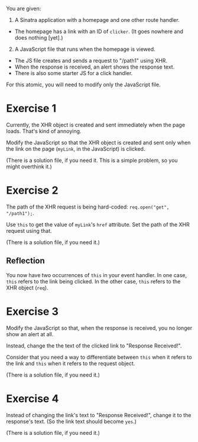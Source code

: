 You are given:

1. A Sinatra application with a homepage and one other route handler.
  - The homepage has a link with an ID of `clicker`. (It goes nowhere and does nothing [yet].)
2. A JavaScript file that runs when the homepage is viewed.
  - The JS file creates and sends a request to "/path1" using XHR.
  - When the response is received, an alert shows the response text.
  - There is also some starter JS for a click handler.

For this atomic, you will need to modify only the JavaScript file.

# Exercise 1

Currently, the XHR object is created and sent immediately when the page loads. That's kind of annoying.

Modify the JavaScript so that the XHR object is created and sent only when the link on the page (`myLink`, in the JavaScript) is clicked.

(There is a solution file, if you need it. This is a simple problem, so you might overthink it.)

# Exercise 2

The path of the XHR request is being hard-coded: `req.open("get", "/path1");`.

Use `this` to get the value of `myLink`'s `href` attribute. Set the path of the XHR request using that.

(There is a solution file, if you need it.)

## Reflection

You now have two occurrences of `this` in your event handler. In one case, `this` refers to the link being clicked. In the other case, `this` refers to the XHR object (`req`).

# Exercise 3

Modify the JavaScript so that, when the response is received, you no longer show an alert at all.

Instead, change the the text of the clicked link to "Response Received!".

Consider that you need a way to differentiate between `this` when it refers to the link and `this` when it refers to the request object.

(There is a solution file, if you need it.)

# Exercise 4

Instead of changing the link's text to "Response Received!", change it to the response's text. (So the link text should become `yes`.)

(There is a solution file, if you need it.)